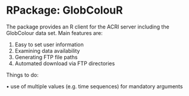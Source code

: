 # RPackage: GlobColouR
The package provides an R client for the ACRI server including the GlobColour data set. Main features are:

1. Easy to set user information
2. Examining data availability
3. Generating FTP file paths
4. Automated download via FTP directories
  
Things to do:

• use of multiple values (e.g. time sequences) for mandatory arguments
